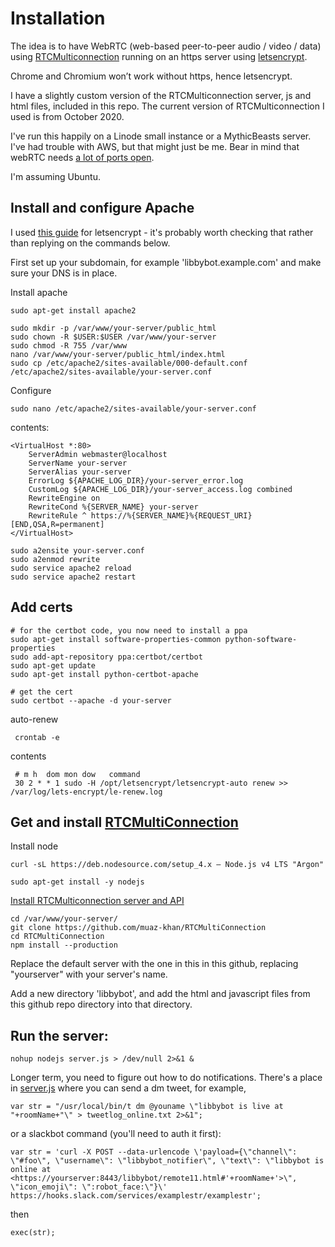 # Installation

The idea is to have WebRTC (web-based peer-to-peer audio / video / data) using 
[RTCMulticonnection](http://www.rtcmulticonnection.org) running on an https server 
using [letsencrypt](https://letsencrypt.org).

Chrome and Chromium won’t work without https, hence letsencrypt.

I have a slightly custom version of the RTCMulticonnection server, js and html files, included in this repo. The current version of RTCMulticonnection I used is from October 2020.

I've run this happily on a Linode small instance or a MythicBeasts server. I've had trouble with AWS, but that might just be me. Bear in mind that webRTC needs [a lot of ports open](https://www.quora.com/What-ports-does-WebRTC-use?share=1).

I'm assuming Ubuntu.

## Install and configure Apache 

I used [this guide](https://www.digitalocean.com/community/tutorials/how-to-secure-apache-with-let-s-encrypt-on-ubuntu-16-04) for letsencrypt - it's probably worth checking that rather than replying on the commands below.

First set up your subdomain, for example 'libbybot.example.com' and make sure your DNS is in place. 

Install apache

    sudo apt-get install apache2

    sudo mkdir -p /var/www/your-server/public_html
    sudo chown -R $USER:$USER /var/www/your-server
    sudo chmod -R 755 /var/www
    nano /var/www/your-server/public_html/index.html
    sudo cp /etc/apache2/sites-available/000-default.conf /etc/apache2/sites-available/your-server.conf

Configure

    sudo nano /etc/apache2/sites-available/your-server.conf

contents:

    <VirtualHost *:80>     
        ServerAdmin webmaster@localhost
        ServerName your-server
        ServerAlias your-server
        ErrorLog ${APACHE_LOG_DIR}/your-server_error.log
        CustomLog ${APACHE_LOG_DIR}/your-server_access.log combined
        RewriteEngine on
        RewriteCond %{SERVER_NAME} your-server
        RewriteRule ^ https://%{SERVER_NAME}%{REQUEST_URI} [END,QSA,R=permanent]
    </VirtualHost>

    sudo a2ensite your-server.conf
    sudo a2enmod rewrite
    sudo service apache2 reload
    sudo service apache2 restart

## Add certs

    # for the certbot code, you now need to install a ppa
    sudo apt-get install software-properties-common python-software-properties
    sudo add-apt-repository ppa:certbot/certbot
    sudo apt-get update
    sudo apt-get install python-certbot-apache
    
    # get the cert  
    sudo certbot --apache -d your-server

auto-renew

     crontab -e

contents

     # m h  dom mon dow   command
     30 2 * * 1 sudo -H /opt/letsencrypt/letsencrypt-auto renew >> /var/log/lets-encrypt/le-renew.log


## Get and install [RTCMultiConnection](http://www.rtcmulticonnection.org)

Install node

    curl -sL https://deb.nodesource.com/setup_4.x — Node.js v4 LTS "Argon"

    sudo apt-get install -y nodejs

[Install RTCMulticonnection server and API](https://github.com/muaz-khan/RTCMultiConnection/blob/master/docs/installation-guide.md)

    cd /var/www/your-server/
    git clone https://github.com/muaz-khan/RTCMultiConnection
    cd RTCMultiConnection
    npm install --production

Replace the default server with the one in this in this github, replacing "yourserver" with your server's name.

Add a new directory 'libbybot', and add the html and javascript files from 
this github repo directory into that directory.

## Run the server:

    nohup nodejs server.js > /dev/null 2>&1 &

Longer term, you need to figure out how to do notifications. There's a place in [server.js](https://github.com/libbymiller/libbybot_eleven/blob/master/server/server.js) where you can send a dm tweet, for example, 

    var str = "/usr/local/bin/t dm @youname \"libbybot is live at "+roomName+"\" > tweetlog_online.txt 2>&1";

or a slackbot command (you'll need to auth it first):

    var str = 'curl -X POST --data-urlencode \'payload={\"channel\": \"#foo\", \"username\": \"libbybot_notifier\", \"text\": \"libbybot is online at <https://yourserver:8443/libbybot/remote11.html#'+roomName+'>\", \"icon_emoji\": \":robot_face:\"}\' https://hooks.slack.com/services/examplestr/examplestr';
    
then

    exec(str);
    
